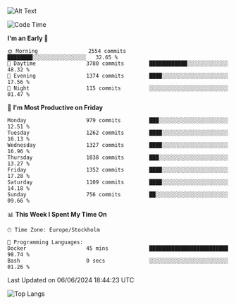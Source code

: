 ![Alt Text](https://media.tenor.com/3Gehha8RO-sAAAAC/goose-dance.gif)

<!--START_SECTION:waka-->
![Code Time](http://img.shields.io/badge/Code%20Time-159%20hrs%2048%20mins-blue)

**I'm an Early 🐤** 

```text
🌞 Morning                2554 commits        ████████░░░░░░░░░░░░░░░░░   32.65 % 
🌆 Daytime                3780 commits        ████████████░░░░░░░░░░░░░   48.32 % 
🌃 Evening                1374 commits        ████░░░░░░░░░░░░░░░░░░░░░   17.56 % 
🌙 Night                  115 commits         ░░░░░░░░░░░░░░░░░░░░░░░░░   01.47 % 
```
📅 **I'm Most Productive on Friday** 

```text
Monday                   979 commits         ███░░░░░░░░░░░░░░░░░░░░░░   12.51 % 
Tuesday                  1262 commits        ████░░░░░░░░░░░░░░░░░░░░░   16.13 % 
Wednesday                1327 commits        ████░░░░░░░░░░░░░░░░░░░░░   16.96 % 
Thursday                 1038 commits        ███░░░░░░░░░░░░░░░░░░░░░░   13.27 % 
Friday                   1352 commits        ████░░░░░░░░░░░░░░░░░░░░░   17.28 % 
Saturday                 1109 commits        ████░░░░░░░░░░░░░░░░░░░░░   14.18 % 
Sunday                   756 commits         ██░░░░░░░░░░░░░░░░░░░░░░░   09.66 % 
```


📊 **This Week I Spent My Time On** 

```text
🕑︎ Time Zone: Europe/Stockholm

💬 Programming Languages: 
Docker                   45 mins             █████████████████████████   98.74 % 
Bash                     0 secs              ░░░░░░░░░░░░░░░░░░░░░░░░░   01.26 % 
```


 Last Updated on 06/06/2024 18:44:23 UTC
<!--END_SECTION:waka-->

![Top Langs](https://github-readme-stats-rose-phi.vercel.app/api/top-langs/?username=jxncted\&layout=compact&hide=c,assembly,jupyter%20notebook)
